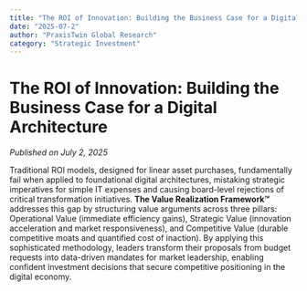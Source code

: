 ```yaml
---
title: "The ROI of Innovation: Building the Business Case for a Digital Architecture"
date: "2025-07-2"
author: "PraxisTwin Global Research"
category: "Strategic Investment"
---
```


# The ROI of Innovation: Building the Business Case for a Digital Architecture

*Published on July 2, 2025*

Traditional ROI models, designed for linear asset purchases, fundamentally fail when applied to foundational digital architectures, mistaking strategic imperatives for simple IT expenses and causing board-level rejections of critical transformation initiatives. **The Value Realization Framework™** addresses this gap by structuring value arguments across three pillars: Operational Value (immediate efficiency gains), Strategic Value (innovation acceleration and market responsiveness), and Competitive Value (durable competitive moats and quantified cost of inaction). By applying this sophisticated methodology, leaders transform their proposals from budget requests into data-driven mandates for market leadership, enabling confident investment decisions that secure competitive positioning in the digital economy.
